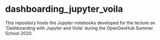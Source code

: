 # dashboarding_jupyter_voila
This repository hosts the Jupyter notebooks developed for the lecture on 'Dashboarding with Jupyter and Voila' during the OpenGeoHub Summer School 2020.

